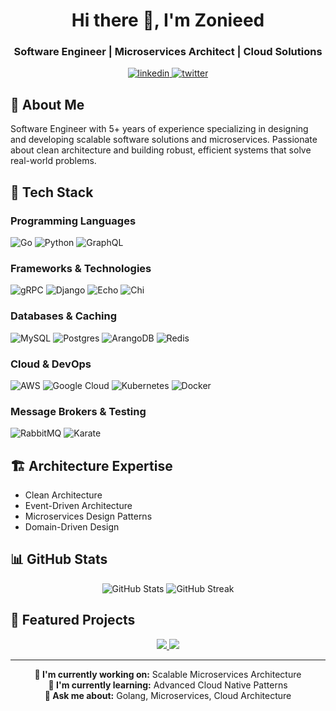 <div align="center">
  <h1>Hi there 👋, I'm Zonieed</h1>
  <h3>Software Engineer | Microservices Architect | Cloud Solutions</h3>
</div>

<p align="center">
  <a href="[Your LinkedIn URL]">
    <img src="https://img.shields.io/badge/LinkedIn-0077B5?style=for-the-badge&logo=linkedin&logoColor=white" alt="linkedin" />
  </a>
  <a href="[Your Twitter/X URL]">
    <img src="https://img.shields.io/badge/Twitter-1DA1F2?style=for-the-badge&logo=twitter&logoColor=white" alt="twitter" />
  </a>
</p>

## 💫 About Me
Software Engineer with 5+ years of experience specializing in designing and developing scalable software solutions and microservices. Passionate about clean architecture and building robust, efficient systems that solve real-world problems.

## 🚀 Tech Stack

### Programming Languages
![Go](https://img.shields.io/badge/go-%2300ADD8.svg?style=for-the-badge&logo=go&logoColor=white)
![Python](https://img.shields.io/badge/python-3670A0?style=for-the-badge&logo=python&logoColor=ffdd54)
![GraphQL](https://img.shields.io/badge/-GraphQL-E10098?style=for-the-badge&logo=graphql&logoColor=white)

### Frameworks & Technologies
![gRPC](https://img.shields.io/badge/gRPC-%23404d59.svg?style=for-the-badge)
![Django](https://img.shields.io/badge/django-%23092E20.svg?style=for-the-badge&logo=django&logoColor=white)
![Echo](https://img.shields.io/badge/Echo-00ADD8?style=for-the-badge)
![Chi](https://img.shields.io/badge/Chi-00ADD8?style=for-the-badge)

### Databases & Caching
![MySQL](https://img.shields.io/badge/mysql-%2300f.svg?style=for-the-badge&logo=mysql&logoColor=white)
![Postgres](https://img.shields.io/badge/postgres-%23316192.svg?style=for-the-badge&logo=postgresql&logoColor=white)
![ArangoDB](https://img.shields.io/badge/ArangoDB-DDE072?style=for-the-badge)
![Redis](https://img.shields.io/badge/redis-%23DD0031.svg?style=for-the-badge&logo=redis&logoColor=white)

### Cloud & DevOps
![AWS](https://img.shields.io/badge/AWS-%23FF9900.svg?style=for-the-badge&logo=amazon-aws&logoColor=white)
![Google Cloud](https://img.shields.io/badge/Google%20Cloud-%234285F4.svg?style=for-the-badge&logo=google-cloud&logoColor=white)
![Kubernetes](https://img.shields.io/badge/kubernetes-%23326ce5.svg?style=for-the-badge&logo=kubernetes&logoColor=white)
![Docker](https://img.shields.io/badge/docker-%230db7ed.svg?style=for-the-badge&logo=docker&logoColor=white)

### Message Brokers & Testing
![RabbitMQ](https://img.shields.io/badge/Rabbitmq-FF6600?style=for-the-badge&logo=rabbitmq&logoColor=white)
![Karate](https://img.shields.io/badge/Karate-FF1493?style=for-the-badge)

## 🏗️ Architecture Expertise
- Clean Architecture
- Event-Driven Architecture
- Microservices Design Patterns
- Domain-Driven Design

## 📊 GitHub Stats
<div align="center">
  <img src="https://github-readme-stats.vercel.app/api?username=zonieedhossain&show_icons=true&theme=radical" alt="GitHub Stats" />
  <img src="https://github-readme-streak-stats.herokuapp.com/?user=zonieedhossain&theme=radical" alt="GitHub Streak" />
</div>

## 🌟 Featured Projects
<div align="center">
  <a href="[Project 1 URL]">
    <img src="https://github-readme-stats.vercel.app/api/pin/?username=zonieedhossain&repo=[repo-name]&theme=radical" />
  </a>
  <a href="[Project 2 URL]">
    <img src="https://github-readme-stats.vercel.app/api/pin/?username=zonieedhossain&repo=[repo-name]&theme=radical" />
  </a>
</div>

---

<div align="center">
  <b>🔭 I'm currently working on:</b> Scalable Microservices Architecture<br>
  <b>🌱 I'm currently learning:</b> Advanced Cloud Native Patterns<br>
  <b>💬 Ask me about:</b> Golang, Microservices, Cloud Architecture
</div>
